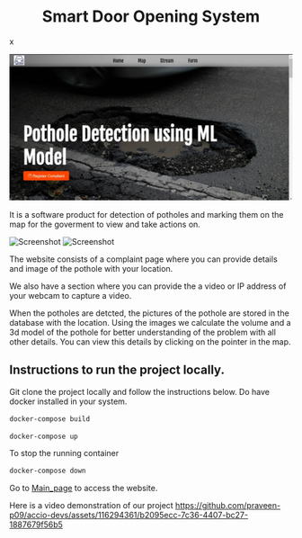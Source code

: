 <h1 align="center" id="title"><h1 align="center" id="title">Smart Door Opening System</h1></h1>x

![!\[Screenshot\](relative%20path\images\Main_page.jpg)](images\Main_page.jpg)

It is a software product for detection of potholes and marking them on the map for the goverment to view and take actions on. 

![Screenshot](relative%20path\images\Detection.jpg)
![Screenshot](relative%20path\images\Map.jpg)

The website consists of a complaint page where you can provide details and image of the pothole with your        location.

We also have a section where you can provide the a video or IP address of your webcam to capture a video. 
 
When the potholes are detcted, the pictures of the pothole are stored in the database with the location. Using the images we calculate the volume and a 3d model of the pothole for better understanding of the problem with all other details. You can view this details by clicking on the pointer in the map.

<h2>Instructions to run the project locally.</h2>

Git clone the project locally and follow the instructions below. Do have docker installed in your system.

```bash
docker-compose build
```

```bash
docker-compose up
```

To stop the running container
```bash
docker-compose down
```

Go to [Main_page](http://localhost:5173/) to access the website.

Here is a video demonstration of our project
https://github.com/praveen-p09/accio-devs/assets/116294361/b2095ecc-7c36-4407-bc27-1887679f56b5